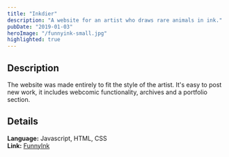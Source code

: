 ```yaml
---
title: "Inkdier"
description: "A website for an artist who draws rare animals in ink."
pubDate: "2019-01-03"
heroImage: "/funnyink-small.jpg"
highlighted: true
---
```


## Description

The website was made entirely to fit the style of the artist. It's easy to post new work, it includes webcomic functionality, archives and a portfolio section.

## Details


**Language:** Javascript, HTML, CSS  
**Link:** [FunnyInk](https://www.funnyink.net/)
